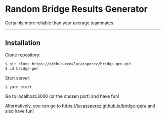 # Random Bridge Results Generator
Certainly more reliable than your average teammates.

---

## Installation
Clone repository:
```bash
$ git clone https://github.com/lucassperez/bridge-gen.git
$ cd bridge-gen
```
Start server:
```bash
$ yarn start
```
Go to localhost:3000 (or the chosen port) and have fun!

Alternatively, you can go to https://lucassperez.github.io/bridge-gen/ and also have fun!
